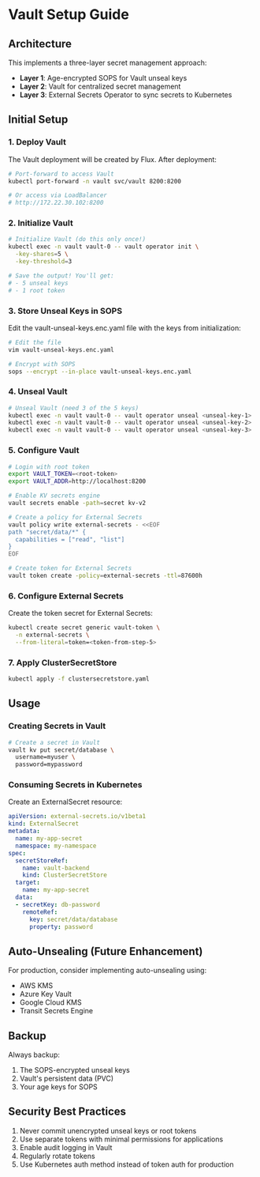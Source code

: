 # Vault Setup Guide

## Architecture

This implements a three-layer secret management approach:
- **Layer 1**: Age-encrypted SOPS for Vault unseal keys
- **Layer 2**: Vault for centralized secret management
- **Layer 3**: External Secrets Operator to sync secrets to Kubernetes

## Initial Setup

### 1. Deploy Vault

The Vault deployment will be created by Flux. After deployment:

```bash
# Port-forward to access Vault
kubectl port-forward -n vault svc/vault 8200:8200

# Or access via LoadBalancer
# http://172.22.30.102:8200
```

### 2. Initialize Vault

```bash
# Initialize Vault (do this only once!)
kubectl exec -n vault vault-0 -- vault operator init \
  -key-shares=5 \
  -key-threshold=3

# Save the output! You'll get:
# - 5 unseal keys
# - 1 root token
```

### 3. Store Unseal Keys in SOPS

Edit the vault-unseal-keys.enc.yaml file with the keys from initialization:

```bash
# Edit the file
vim vault-unseal-keys.enc.yaml

# Encrypt with SOPS
sops --encrypt --in-place vault-unseal-keys.enc.yaml
```

### 4. Unseal Vault

```bash
# Unseal Vault (need 3 of the 5 keys)
kubectl exec -n vault vault-0 -- vault operator unseal <unseal-key-1>
kubectl exec -n vault vault-0 -- vault operator unseal <unseal-key-2>
kubectl exec -n vault vault-0 -- vault operator unseal <unseal-key-3>
```

### 5. Configure Vault

```bash
# Login with root token
export VAULT_TOKEN=<root-token>
export VAULT_ADDR=http://localhost:8200

# Enable KV secrets engine
vault secrets enable -path=secret kv-v2

# Create a policy for External Secrets
vault policy write external-secrets - <<EOF
path "secret/data/*" {
  capabilities = ["read", "list"]
}
EOF

# Create token for External Secrets
vault token create -policy=external-secrets -ttl=87600h
```

### 6. Configure External Secrets

Create the token secret for External Secrets:

```bash
kubectl create secret generic vault-token \
  -n external-secrets \
  --from-literal=token=<token-from-step-5>
```

### 7. Apply ClusterSecretStore

```bash
kubectl apply -f clustersecretstore.yaml
```

## Usage

### Creating Secrets in Vault

```bash
# Create a secret in Vault
vault kv put secret/database \
  username=myuser \
  password=mypassword
```

### Consuming Secrets in Kubernetes

Create an ExternalSecret resource:

```yaml
apiVersion: external-secrets.io/v1beta1
kind: ExternalSecret
metadata:
  name: my-app-secret
  namespace: my-namespace
spec:
  secretStoreRef:
    name: vault-backend
    kind: ClusterSecretStore
  target:
    name: my-app-secret
  data:
  - secretKey: db-password
    remoteRef:
      key: secret/data/database
      property: password
```

## Auto-Unsealing (Future Enhancement)

For production, consider implementing auto-unsealing using:
- AWS KMS
- Azure Key Vault
- Google Cloud KMS
- Transit Secrets Engine

## Backup

Always backup:
1. The SOPS-encrypted unseal keys
2. Vault's persistent data (PVC)
3. Your age keys for SOPS

## Security Best Practices

1. Never commit unencrypted unseal keys or root tokens
2. Use separate tokens with minimal permissions for applications
3. Enable audit logging in Vault
4. Regularly rotate tokens
5. Use Kubernetes auth method instead of token auth for production